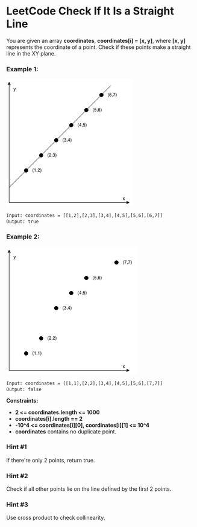 # LeetCode Check If It Is a Straight Line
You are given an array **coordinates**, **coordinates[i] = [x, y]**, where **[x, y]** represents the coordinate of a point. Check if these points make a straight line in the XY plane.

 
### Example 1:
![Ex1](images/ex1.jpg)

```
Input: coordinates = [[1,2],[2,3],[3,4],[4,5],[5,6],[6,7]]
Output: true
```

### Example 2:
![Ex2](images/ex2.jpg)

```
Input: coordinates = [[1,1],[2,2],[3,4],[4,5],[5,6],[7,7]]
Output: false
 ```

**Constraints:**

* **2 <= coordinates.length <= 1000**
* **coordinates[i].length == 2**
* **-10^4 <= coordinates[i][0], coordinates[i][1] <= 10^4**
* **coordinates** contains no duplicate point.

### Hint #1  
If there're only 2 points, return true.

### Hint #2  
Check if all other points lie on the line defined by the first 2 points.

### Hint #3  
Use cross product to check collinearity.